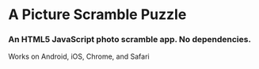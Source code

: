 A Picture Scramble Puzzle
=========================

### An HTML5 JavaScript photo scramble app. No dependencies.
Works on Android, iOS, Chrome, and Safari